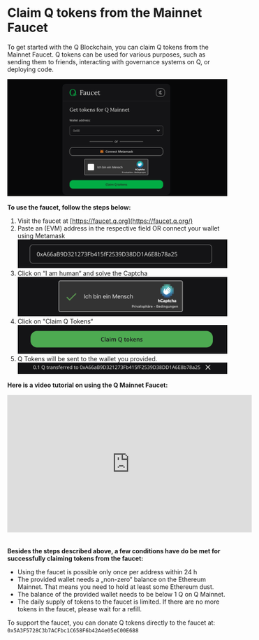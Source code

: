 # Claim Q tokens from the Mainnet Faucet

To get started with the Q Blockchain, you can claim Q tokens from the Mainnet Faucet. Q tokens can be used for various purposes, such as sending them to friends, interacting with governance systems on Q, or deploying code.

[![Q Faucet](img/faucet/main.png)](https://faucet.q.org)

**To use the faucet, follow the steps below:**

1. Visit the faucet at [https://faucet.q.org](https://faucet.q.org/)
2. Paste an (EVM) address in the respective field OR connect your wallet using Metamask
![Step 2](img/faucet/step-2.png)
3. Click on “I am human“ and solve the Captcha
![Step 3](img/faucet/step-3.png)
4. Click on "Claim Q Tokens“
![Step 4](img/faucet/step-4.png)
5. Q Tokens will be sent to the wallet you provided.
![Step 5](img/faucet/step-5.png)

**Here is a video tutorial on using the Q Mainnet Faucet:**

<iframe width="560" height="315" src="https://www.youtube.com/embed/dhjDbbtxw0o" frameborder="0" allow="accelerometer; autoplay; encrypted-media; gyroscope; picture-in-picture" allowfullscreen></iframe>
<br>
<br>

**Besides the steps described above, a few conditions have do be met for successfully claiming tokens from the faucet:**

- Using the faucet is possible only once per address within 24 h
- The provided wallet needs a „non-zero“ balance on the Ethereum Mainnet. That means you need to hold at least some Ethereum dust.
- The balance of the provided wallet needs to be below 1 Q on Q Mainnet.
- The daily supply of tokens to the faucet is limited. If there are no more tokens in the faucet, please wait for a refill. 

To support the faucet, you can donate Q tokens directly to the faucet at: `0x5A3F5728C3b7ACFbc1C658F6b42A4e05eC00E688`
